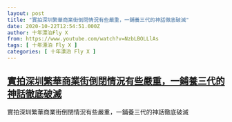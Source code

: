 ```yaml
---
layout: post
title: "實拍深圳繁華商業街倒閉情況有些嚴重，一鋪養三代的神話徹底破滅"
date: 2020-10-22T12:54:51.000Z
author: 十年漂泊Fly X
from: https://www.youtube.com/watch?v=NzbLBOLLlAs
tags: [ 十年漂泊 Fly X ]
categories: [ 十年漂泊 Fly X ]
---
```

<!--1603371291000-->
[實拍深圳繁華商業街倒閉情況有些嚴重，一鋪養三代的神話徹底破滅](https://www.youtube.com/watch?v=NzbLBOLLlAs)
------

<div>
實拍深圳繁華商業街倒閉情況有些嚴重，一鋪養三代的神話徹底破滅
</div>
